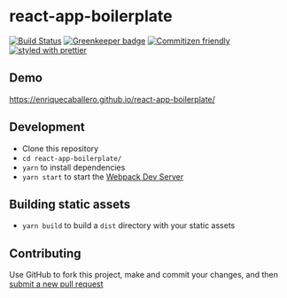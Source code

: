 # react-app-boilerplate

[![Build Status](https://travis-ci.org/enriquecaballero/react-app-boilerplate.svg?branch=master)](https://travis-ci.org/enriquecaballero/react-app-boilerplate) [![Greenkeeper badge](https://badges.greenkeeper.io/enriquecaballero/branchsite.svg)](https://greenkeeper.io/) [![Commitizen friendly](https://img.shields.io/badge/commitizen-friendly-brightgreen.svg)](http://commitizen.github.io/cz-cli/) [![styled with prettier](https://img.shields.io/badge/styled_with-prettier-ff69b4.svg)](https://github.com/prettier/prettier)

## Demo
https://enriquecaballero.github.io/react-app-boilerplate/

## Development
- Clone this repository
- `cd react-app-boilerplate/`
- `yarn` to install dependencies
- `yarn start` to start the [Webpack Dev Server](https://webpack.js.org/configuration/dev-server/)

## Building static assets
- `yarn build` to build a `dist` directory with your static assets

## Contributing
Use GitHub to fork this project, make and commit your changes, and then [submit a new pull request](https://github.com/enriquecaballero/react-hello-world/pulls)
